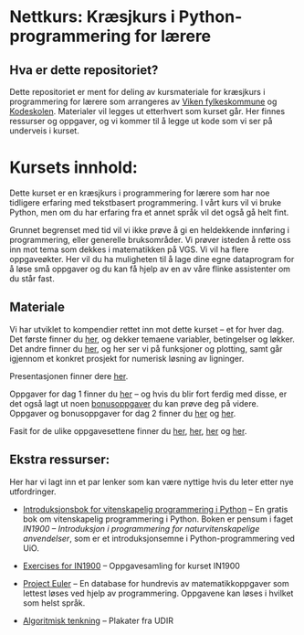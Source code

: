 # Nettkurs: Kræsjkurs i Python-programmering for lærere

## Hva er dette repositoriet?
Dette repositoriet er ment for deling av kursmateriale for kræsjkurs i programmering for lærere som arrangeres av [Viken fylkeskommune](https://viken.no/) og [Kodeskolen](https://simulakodeskolen.no/). Materialer vil legges ut etterhvert som kurset går. Her finnes ressurser og oppgaver, og vi kommer til å legge ut kode som vi ser på underveis i kurset.


# Kursets innhold:
Dette kurset er en kræsjkurs i programmering for lærere som har noe tidligere erfaring med tekstbasert programmering. I vårt kurs vil vi bruke Python, men om du har erfaring fra et annet språk vil det også gå helt fint.

Grunnet begrenset med tid vil vi ikke prøve å gi en heldekkende innføring i programmering, eller generelle bruksområder. Vi prøver isteden å rette oss inn mot tema som dekkes i matematikken på VGS. Vi vil ha flere oppgaveøkter. Her vil du ha muligheten til å lage dine egne dataprogram for å løse små oppgaver og du kan få hjelp av en av våre flinke assistenter om du står fast.

## Materiale
Vi har utviklet to kompendier rettet inn mot dette kurset – et for hver dag. Det første finner du [her](dag1/kompendium.pdf), og dekker temaene variabler, betingelser og løkker. Det andre finner du [her](dag2/kompendium.pdf), og her ser vi på funksjoner og plotting, samt går igjennom et konkret prosjekt for numerisk løsning av ligninger.

Presentasjonen finner dere [her](https://prezi.com/view/ARBvZ4PB4osYx1kcCLNk/).

Oppgaver for dag 1 finner du [her](dag1/oppgaver.pdf) – og hvis du blir fort ferdig med disse, er det også lagt ut noen [bonusoppgaver](dag1/bonusoppgaver.pdf) du kan prøve deg på videre. Oppgaver og bonusoppgaver for dag 2 finner du [her](dag2/oppgaver.pdf) og [her](dag2/bonusoppgaver.pdf).

Fasit for de ulike oppgavesettene finner du [her](dag1/oppgaver_fasit.pdf), [her](dag1/bonusoppgaver_fasit.pdf), [her](dag2/oppgaver_fasit.pdf) og [her](dag2/bonusoppgaver_fasit.pdf).

## Ekstra ressurser:
Her har vi lagt inn et par lenker som kan være nyttige hvis du leter etter nye utfordringer.

* [Introduksjonsbok for vitenskapelig programmering i Python](https://link.springer.com/book/10.1007/978-3-030-50356-7) –
En gratis bok om vitenskapelig programmering i Python. Boken er pensum i faget *IN1900 – Introduksjon i programmering for naturvitenskapelige anvendelser*, som er et introduksjonsemne i Python-programmering ved UiO.

* [Exercises for IN1900](https://www.uio.no/studier/emner/matnat/ifi/IN1900/h20/oppgaver/oppgaveheftein1900.pdf) – Oppgavesamling for kurset IN1900

* [Project Euler](https://projecteuler.net/) – En database for hundrevis av matematikkoppgaver som lettest løses ved hjelp av programmering. Oppgavene kan løses i hvilket som helst språk.

* [Algoritmisk tenkning](https://www.udir.no/kvalitet-og-kompetanse/profesjonsfaglig-digital-kompetanse/algoritmisk-tenkning/) – Plakater fra UDIR
